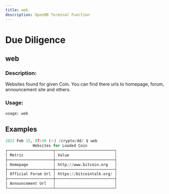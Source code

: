 ```yaml
---
title: web
description: OpenBB Terminal Function
---
```


# Due Diligence

## web

### Description: 

Websites found for given Coin. You can find there urls to homepage, forum, announcement site and others.

### Usage: 
```python
usage: web
```



## Examples

```python
2022 Feb 15, 07:49 (✨) /crypto/dd/ $ web
            Websites for Loaded Coin
┌────────────────────┬──────────────────────────┐
│ Metric             │ Value                    │
├────────────────────┼──────────────────────────┤
│ Homepage           │ http://www.bitcoin.org   │
├────────────────────┼──────────────────────────┤
│ Official Forum Url │ https://bitcointalk.org/ │
├────────────────────┼──────────────────────────┤
│ Announcement Url   │                          │
└────────────────────┴──────────────────────────┘
```

